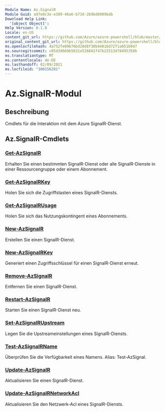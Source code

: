 ```yaml
---
Module Name: Az.SignalR
Module Guid: a97e0c3e-e389-46a6-b73d-2b9bd6909bdb
Download Help Link:
  '[object Object]': 
Help Version: 0.1.0
Locale: en-US
content_git_url: https://github.com/Azure/azure-powershell/blob/master/src/SignalR/SignalR/help/Az.SignalR.md
original_content_git_url: https://github.com/Azure/azure-powershell/blob/master/src/SignalR/SignalR/help/Az.SignalR.md
ms.openlocfilehash: 4a752fe09b76bd20d8f30b44816d72f1a051b9d7
ms.sourcegitcommit: c05d3d669b5631e526841f47b22513d78495350b
ms.translationtype: MT
ms.contentlocale: de-DE
ms.lasthandoff: 02/09/2021
ms.locfileid: "100156281"
---
```

# Az.SignalR-Modul
## Beschreibung
Cmdlets für die Interaktion mit dem Azure SignalR-Dienst.

## Az.SignalR-Cmdlets
### [Get-AzSignalR](Get-AzSignalR.md)
Erhalten Sie einen bestimmten SignalR-Dienst oder alle SignalR-Dienste in einer Ressourcengruppe oder einem Abonnement.

### [Get-AzSignalRKey](Get-AzSignalRKey.md)
Holen Sie sich die Zugriffstasten eines SignalR-Diensts.

### [Get-AzSignalRUsage](Get-AzSignalRUsage.md)
Holen Sie sich das Nutzungskontingent eines Abonnements.

### [New-AzSignalR](New-AzSignalR.md)
Erstellen Sie einen SignalR-Dienst.

### [New-AzSignalRKey](New-AzSignalRKey.md)
Generiert einen Zugriffsschlüssel für einen SignalR-Dienst erneut.

### [Remove-AzSignalR](Remove-AzSignalR.md)
Entfernen Sie einen SignalR-Dienst.

### [Restart-AzSignalR](Restart-AzSignalR.md)
Starten Sie einen SignalR-Dienst neu.

### [Set-AzSignalRUpstream](Set-AzSignalRUpstream.md)
Legen Sie die Upstreameinstellungen eines SignalR-Diensts.

### [Test-AzSignalRName](Test-AzSignalRName.md)
Überprüfen Sie die Verfügbarkeit eines Namens. Alias: Test-AzSignal.

### [Update-AzSignalR](Update-AzSignalR.md)
Aktualisieren Sie einen SignalR-Dienst.

### [Update-AzSignalRNetworkAcl](Update-AzSignalRNetworkAcl.md)
Aktualisieren Sie den Netzwerk-Acl eines SignalR-Diensts.

